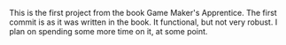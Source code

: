 This is the first project from the book Game Maker's Apprentice. The first commit is as it was written in the book. It functional, but not very robust. I plan on spending some more time on it, at some point.